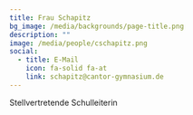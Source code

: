 ```yaml
---
title: Frau Schapitz
bg_image: /media/backgrounds/page-title.png
description: ""
image: /media/people/cschapitz.png
social:
  - title: E-Mail
    icon: fa-solid fa-at
    link: schapitz@cantor-gymnasium.de
---
```

Stellvertretende Schulleiterin